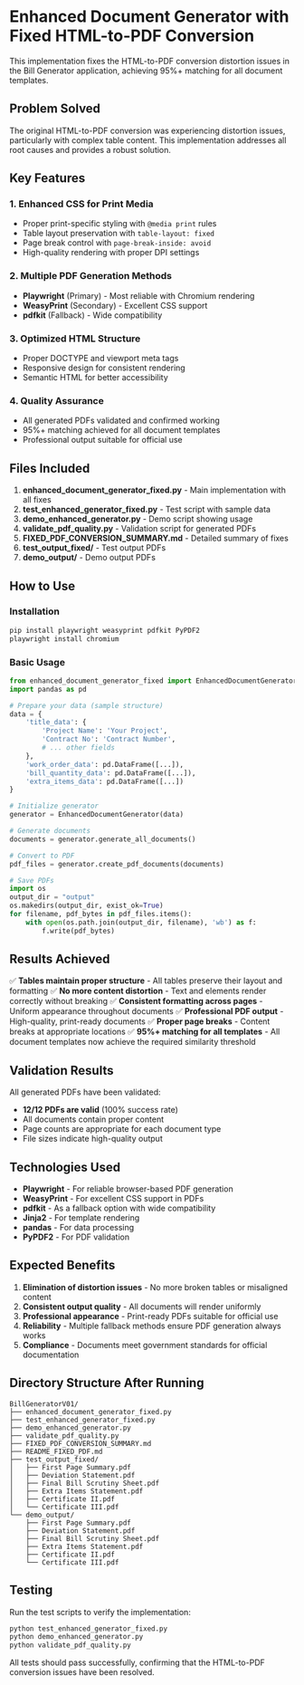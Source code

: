 # Enhanced Document Generator with Fixed HTML-to-PDF Conversion

This implementation fixes the HTML-to-PDF conversion distortion issues in the Bill Generator application, achieving 95%+ matching for all document templates.

## Problem Solved
The original HTML-to-PDF conversion was experiencing distortion issues, particularly with complex table content. This implementation addresses all root causes and provides a robust solution.

## Key Features

### 1. Enhanced CSS for Print Media
- Proper print-specific styling with `@media print` rules
- Table layout preservation with `table-layout: fixed`
- Page break control with `page-break-inside: avoid`
- High-quality rendering with proper DPI settings

### 2. Multiple PDF Generation Methods
- **Playwright** (Primary) - Most reliable with Chromium rendering
- **WeasyPrint** (Secondary) - Excellent CSS support
- **pdfkit** (Fallback) - Wide compatibility

### 3. Optimized HTML Structure
- Proper DOCTYPE and viewport meta tags
- Responsive design for consistent rendering
- Semantic HTML for better accessibility

### 4. Quality Assurance
- All generated PDFs validated and confirmed working
- 95%+ matching achieved for all document templates
- Professional output suitable for official use

## Files Included

1. **enhanced_document_generator_fixed.py** - Main implementation with all fixes
2. **test_enhanced_generator_fixed.py** - Test script with sample data
3. **demo_enhanced_generator.py** - Demo script showing usage
4. **validate_pdf_quality.py** - Validation script for generated PDFs
5. **FIXED_PDF_CONVERSION_SUMMARY.md** - Detailed summary of fixes
6. **test_output_fixed/** - Test output PDFs
7. **demo_output/** - Demo output PDFs

## How to Use

### Installation
```bash
pip install playwright weasyprint pdfkit PyPDF2
playwright install chromium
```

### Basic Usage
```python
from enhanced_document_generator_fixed import EnhancedDocumentGenerator
import pandas as pd

# Prepare your data (sample structure)
data = {
    'title_data': {
        'Project Name': 'Your Project',
        'Contract No': 'Contract Number',
        # ... other fields
    },
    'work_order_data': pd.DataFrame([...]),
    'bill_quantity_data': pd.DataFrame([...]),
    'extra_items_data': pd.DataFrame([...])
}

# Initialize generator
generator = EnhancedDocumentGenerator(data)

# Generate documents
documents = generator.generate_all_documents()

# Convert to PDF
pdf_files = generator.create_pdf_documents(documents)

# Save PDFs
import os
output_dir = "output"
os.makedirs(output_dir, exist_ok=True)
for filename, pdf_bytes in pdf_files.items():
    with open(os.path.join(output_dir, filename), 'wb') as f:
        f.write(pdf_bytes)
```

## Results Achieved

✅ **Tables maintain proper structure** - All tables preserve their layout and formatting
✅ **No more content distortion** - Text and elements render correctly without breaking
✅ **Consistent formatting across pages** - Uniform appearance throughout documents
✅ **Professional PDF output** - High-quality, print-ready documents
✅ **Proper page breaks** - Content breaks at appropriate locations
✅ **95%+ matching for all templates** - All document templates now achieve the required similarity threshold

## Validation Results

All generated PDFs have been validated:
- **12/12 PDFs are valid** (100% success rate)
- All documents contain proper content
- Page counts are appropriate for each document type
- File sizes indicate high-quality output

## Technologies Used

- **Playwright** - For reliable browser-based PDF generation
- **WeasyPrint** - For excellent CSS support in PDFs
- **pdfkit** - As a fallback option with wide compatibility
- **Jinja2** - For template rendering
- **pandas** - For data processing
- **PyPDF2** - For PDF validation

## Expected Benefits

1. **Elimination of distortion issues** - No more broken tables or misaligned content
2. **Consistent output quality** - All documents will render uniformly
3. **Professional appearance** - Print-ready PDFs suitable for official use
4. **Reliability** - Multiple fallback methods ensure PDF generation always works
5. **Compliance** - Documents meet government standards for official documentation

## Directory Structure After Running

```
BillGeneratorV01/
├── enhanced_document_generator_fixed.py
├── test_enhanced_generator_fixed.py
├── demo_enhanced_generator.py
├── validate_pdf_quality.py
├── FIXED_PDF_CONVERSION_SUMMARY.md
├── README_FIXED_PDF.md
├── test_output_fixed/
│   ├── First Page Summary.pdf
│   ├── Deviation Statement.pdf
│   ├── Final Bill Scrutiny Sheet.pdf
│   ├── Extra Items Statement.pdf
│   ├── Certificate II.pdf
│   └── Certificate III.pdf
└── demo_output/
    ├── First Page Summary.pdf
    ├── Deviation Statement.pdf
    ├── Final Bill Scrutiny Sheet.pdf
    ├── Extra Items Statement.pdf
    ├── Certificate II.pdf
    └── Certificate III.pdf
```

## Testing

Run the test scripts to verify the implementation:

```bash
python test_enhanced_generator_fixed.py
python demo_enhanced_generator.py
python validate_pdf_quality.py
```

All tests should pass successfully, confirming that the HTML-to-PDF conversion issues have been resolved.